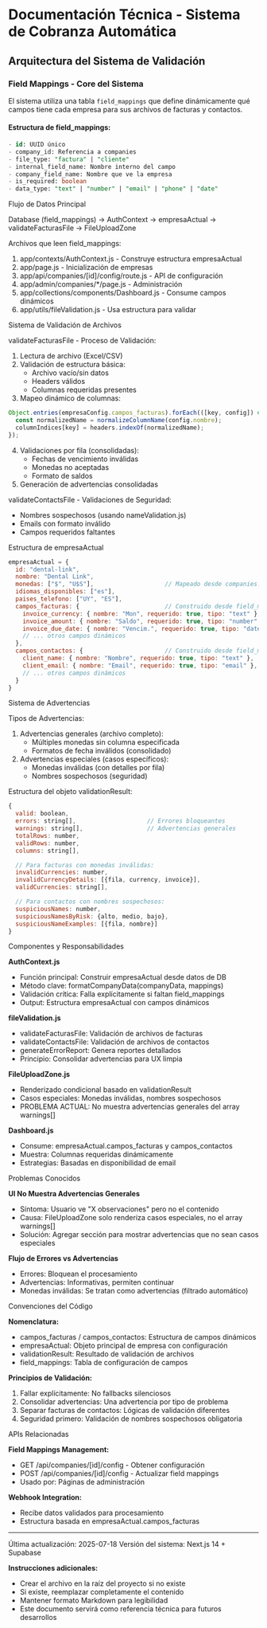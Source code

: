 # Documentación Técnica - Sistema de Cobranza Automática

## Arquitectura del Sistema de Validación

### Field Mappings - Core del Sistema

El sistema utiliza una tabla `field_mappings` que define dinámicamente qué campos tiene cada empresa para sus archivos de facturas y contactos.

#### Estructura de field_mappings:
```sql
- id: UUID único
- company_id: Referencia a companies
- file_type: "factura" | "cliente" 
- internal_field_name: Nombre interno del campo
- company_field_name: Nombre que ve la empresa
- is_required: boolean
- data_type: "text" | "number" | "email" | "phone" | "date"
```

Flujo de Datos Principal

Database (field_mappings) → AuthContext → empresaActual → validateFacturasFile → FileUploadZone

Archivos que leen field_mappings:

1. app/contexts/AuthContext.js - Construye estructura empresaActual
2. app/page.js - Inicialización de empresas
3. app/api/companies/[id]/config/route.js - API de configuración
4. app/admin/companies/*/page.js - Administración
5. app/collections/components/Dashboard.js - Consume campos dinámicos
6. app/utils/fileValidation.js - Usa estructura para validar

Sistema de Validación de Archivos

validateFacturasFile - Proceso de Validación:

1. Lectura de archivo (Excel/CSV)
2. Validación de estructura básica:
   - Archivo vacío/sin datos
   - Headers válidos
   - Columnas requeridas presentes
3. Mapeo dinámico de columnas:
```js
Object.entries(empresaConfig.campos_facturas).forEach(([key, config]) => {
  const normalizedName = normalizeColumnName(config.nombre);
  columnIndices[key] = headers.indexOf(normalizedName);
});
```
4. Validaciones por fila (consolidadas):
   - Fechas de vencimiento inválidas
   - Monedas no aceptadas
   - Formato de saldos
5. Generación de advertencias consolidadas

validateContactsFile - Validaciones de Seguridad:

- Nombres sospechosos (usando nameValidation.js)
- Emails con formato inválido
- Campos requeridos faltantes

Estructura de empresaActual

```js
empresaActual = {
  id: "dental-link",
  nombre: "Dental Link",
  monedas: ["$", "U$S"],                    // Mapeado desde companies.currencies
  idiomas_disponibles: ["es"],
  paises_telefono: ["UY", "ES"],
  campos_facturas: {                        // Construido desde field_mappings
    invoice_currency: { nombre: "Mon", requerido: true, tipo: "text" },
    invoice_amount: { nombre: "Saldo", requerido: true, tipo: "number" },
    invoice_due_date: { nombre: "Vencim.", requerido: true, tipo: "date" },
    // ... otros campos dinámicos
  },
  campos_contactos: {                       // Construido desde field_mappings
    client_name: { nombre: "Nombre", requerido: true, tipo: "text" },
    client_email: { nombre: "Email", requerido: true, tipo: "email" },
    // ... otros campos dinámicos
  }
}
```

Sistema de Advertencias

Tipos de Advertencias:

1. Advertencias generales (archivo completo):
   - Múltiples monedas sin columna especificada
   - Formatos de fecha inválidos (consolidado)
2. Advertencias especiales (casos específicos):
   - Monedas inválidas (con detalles por fila)
   - Nombres sospechosos (seguridad)

Estructura del objeto validationResult:

```js
{
  valid: boolean,
  errors: string[],                    // Errores bloqueantes
  warnings: string[],                  // Advertencias generales
  totalRows: number,
  validRows: number,
  columns: string[],

  // Para facturas con monedas inválidas:
  invalidCurrencies: number,
  invalidCurrencyDetails: [{fila, currency, invoice}],
  validCurrencies: string[],

  // Para contactos con nombres sospechosos:
  suspiciousNames: number,
  suspiciousNamesByRisk: {alto, medio, bajo},
  suspiciousNameExamples: [{fila, nombre}]
}
```

Componentes y Responsabilidades

**AuthContext.js**

- Función principal: Construir empresaActual desde datos de DB
- Método clave: formatCompanyData(companyData, mappings)
- Validación crítica: Falla explícitamente si faltan field_mappings
- Output: Estructura empresaActual con campos dinámicos

**fileValidation.js**

- validateFacturasFile: Validación de archivos de facturas
- validateContactsFile: Validación de archivos de contactos
- generateErrorReport: Genera reportes detallados
- Principio: Consolidar advertencias para UX limpia

**FileUploadZone.js**

- Renderizado condicional basado en validationResult
- Casos especiales: Monedas inválidas, nombres sospechosos
- PROBLEMA ACTUAL: No muestra advertencias generales del array warnings[]

**Dashboard.js**

- Consume: empresaActual.campos_facturas y campos_contactos
- Muestra: Columnas requeridas dinámicamente
- Estrategias: Basadas en disponibilidad de email

Problemas Conocidos

**UI No Muestra Advertencias Generales**

- Síntoma: Usuario ve "X observaciones" pero no el contenido
- Causa: FileUploadZone solo renderiza casos especiales, no el array warnings[]
- Solución: Agregar sección para mostrar advertencias que no sean casos especiales

**Flujo de Errores vs Advertencias**

- Errores: Bloquean el procesamiento
- Advertencias: Informativas, permiten continuar
- Monedas inválidas: Se tratan como advertencias (filtrado automático)

Convenciones del Código

**Nomenclatura:**

- campos_facturas / campos_contactos: Estructura de campos dinámicos
- empresaActual: Objeto principal de empresa con configuración
- validationResult: Resultado de validación de archivos
- field_mappings: Tabla de configuración de campos

**Principios de Validación:**

1. Fallar explícitamente: No fallbacks silenciosos
2. Consolidar advertencias: Una advertencia por tipo de problema
3. Separar facturas de contactos: Lógicas de validación diferentes
4. Seguridad primero: Validación de nombres sospechosos obligatoria

APIs Relacionadas

**Field Mappings Management:**

- GET /api/companies/[id]/config - Obtener configuración
- POST /api/companies/[id]/config - Actualizar field mappings
- Usado por: Páginas de administración

**Webhook Integration:**

- Recibe datos validados para procesamiento
- Estructura basada en empresaActual.campos_facturas

---
Última actualización: 2025-07-18
Versión del sistema: Next.js 14 + Supabase

**Instrucciones adicionales:**
- Crear el archivo en la raíz del proyecto si no existe
- Si existe, reemplazar completamente el contenido
- Mantener formato Markdown para legibilidad
- Este documento servirá como referencia técnica para futuros desarrollos 